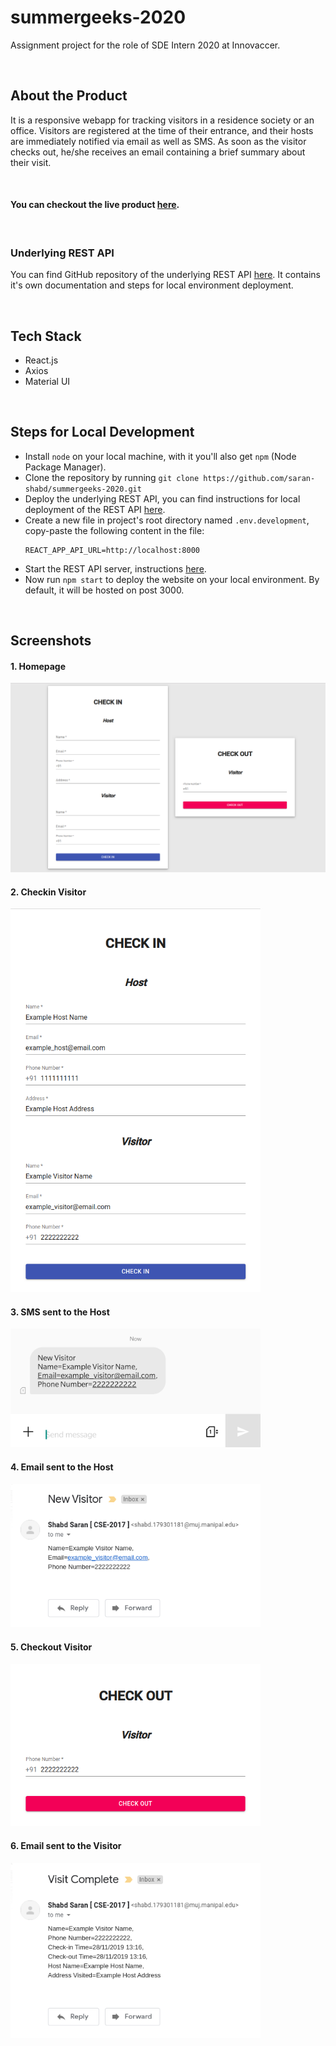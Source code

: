 # summergeeks-2020
Assignment project for the role of SDE Intern 2020 at Innovaccer.

<br>

## About the Product
It is a responsive webapp for tracking visitors in a residence society or an office. Visitors are registered at the time of their entrance, and their hosts are immediately notified via email as well as SMS. As soon as the visitor checks out, he/she receives an email containing a brief summary about their visit.

<br>

#### You can checkout the live product [here](http://summergeeks-2020.innovaccer.s3-website.ap-south-1.amazonaws.com/).

<br>

### Underlying REST API
You can find GitHub repository of the underlying REST API [here](https://www.github.com/saran-shabd/innovaccer-summergeeks-2020). It contains it's own documentation and steps for local environment deployment.

<br>

## Tech Stack
- React.js
- Axios
- Material UI

<br>

## Steps for Local Development
- Install `node` on your local machine, with it you'll also get `npm` (Node Package Manager).
- Clone the repository by running `git clone https://github.com/saran-shabd/summergeeks-2020.git`
- Deploy the underlying REST API, you can find instructions for local deployment of the REST API [here](https://www.github.com/saran-shabd/innovaccer-summergeeks-2020).
- Create a new file in project's root directory named `.env.development`, copy-paste the following content in the file:
  ```
  REACT_APP_API_URL=http://localhost:8000
  ```
- Start the REST API server, instructions [here](https://www.github.com/saran-shabd/innovaccer-summergeeks-2020).
- Now run `npm start` to deploy the website on your local environment. By default, it will be hosted on post 3000.

<br>

## Screenshots

#### 1. Homepage
<img src="screenshots/Homepage.png" alt="Not able to render the image" />

#### 2. Checkin Visitor
<img src="screenshots/Check%20In.png" alt="Not able to render the image" width="400" />

#### 3. SMS sent to the Host
<img src="screenshots/SMS.png" alt="Not able to render the image" width="400" />

#### 4. Email sent to the Host
<img src="screenshots/New%20Visitor.png" alt="Not able to render the image" width="400" />

#### 5. Checkout Visitor
<img src="screenshots/Check%20Out.png" alt="Not able to render the image" width="400" />

#### 6. Email sent to the Visitor
<img src="screenshots/Visit%20Complete.png" alt="Not able to render the image" width="400" />
